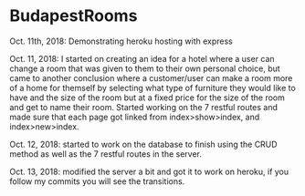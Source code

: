 # BudapestRooms
Oct. 11th, 2018: Demonstrating heroku hosting with express

Oct. 11, 2018: I started on creating an idea for a hotel where a user can change a room that was given to them to their own personal choice, but came to another conclusion where a customer/user can make a room more of a home for themself by selecting what type of furniture they would like to have and the size of the room but at a fixed price for the size of the room and get to name their room. Started working on the 7 restful routes and made sure that each page got linked from index>show>index, and index>new>index. 

Oct. 12, 2018: started to work on the database to finish using the CRUD method as well as the 7 restful routes in the server. 

Oct. 13, 2018: modified the server a bit and got it to work on heroku, if you follow my commits you will see the transitions. 
